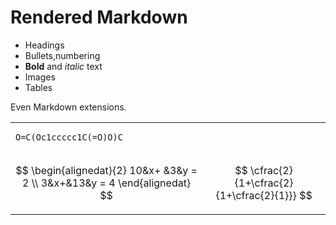 # Rendered Markdown

- Headings 
- Bullets,numbering
- __Bold__ and _italic_ text
- Images
- Tables

Even Markdown extensions. 

<table>
<tr>
<td colspan=2>

```smiles
O=C(Oc1ccccc1C(=O)O)C
```
</td>
</tr>
<tr><td>

$$
\begin{alignedat}{2}
   10&x+ &3&y = 2 \\
   3&x+&13&y = 4
\end{alignedat}
$$
</td><td>

$$
\cfrac{2}{1+\cfrac{2}{1+\cfrac{2}{1}}}
$$
</td></tr></table>